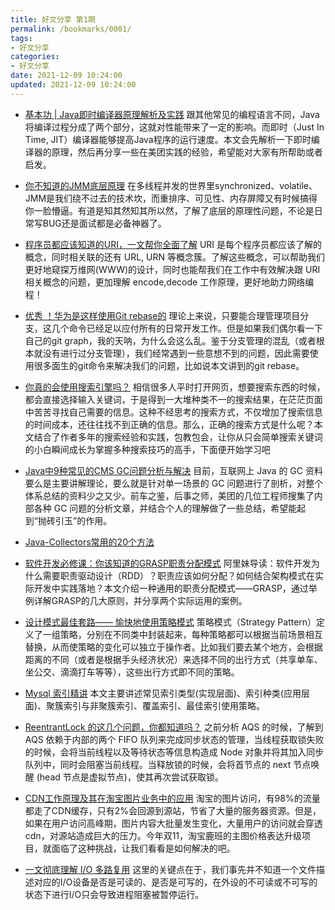 ```yaml
---
title: 好文分享 第1期
permalink: /bookmarks/0001/
tags:
- 好文分享
categories:
- 好文分享
date: 2021-12-09 10:24:00
updated: 2021-12-09 10:24:00
---
```


- [基本功 | Java即时编译器原理解析及实践](https://tech.meituan.com/2020/10/22/java-jit-practice-in-meituan.html)
跟其他常见的编程语言不同，Java将编译过程分成了两个部分，这就对性能带来了一定的影响。而即时（Just In Time, JIT）编译器能够提高Java程序的运行速度。本文会先解析一下即时编译器的原理，然后再分享一些在美团实践的经验，希望能对大家有所帮助或者启发。

<!--more-->

- [你不知道的JMM底层原理](https://segmentfault.com/a/1190000037662046)
在多线程并发的世界里synchronized、volatile、JMM是我们绕不过去的技术坎，而重排序、可见性、内存屏障又有时候搞得你一脸懵逼。有道是知其然知其所以然，了解了底层的原理性问题，不论是日常写BUG还是面试都是必备神器了。

- [程序员都应该知道的URI，一文帮你全面了解](https://segmentfault.com/a/1190000037763452)
URI 是每个程序员都应该了解的概念，同时相关联的还有 URL, URN 等概念簇。了解这些概念，可以帮助我们更好地窥探万维网(WWW)的设计，同时也能帮我们在工作中有效解决跟 URI 相关概念的问题，更加理解 encode,decode 工作原理，更好地助力网络编程！

- [优秀 ！华为是这样使用Git rebase的](https://segmentfault.com/a/1190000037696764)
理论上来说，只要能合理管理项目分支，这几个命令已经足以应付所有的日常开发工作。但是如果我们偶尔看一下自己的git graph，我的天呐，为什么会这么乱。鉴于分支管理的混乱（或者根本就没有进行过分支管理），我们经常遇到一些意想不到的问题，因此需要使用很多面生的git命令来解决我们的问题，比如说本文讲到的git rebase。

- [你真的会使用搜索引擎吗？](https://blog.authing.cn/blog/detail/87)
相信很多人平时打开网页，想要搜索东西的时候，都会直接选择输入关键词，于是得到一大堆种类不一的搜索结果，在茫茫页面中苦苦寻找自己需要的信息。这种不经思考的搜索方式，不仅增加了搜索信息的时间成本，还往往找不到正确的信息。那么，正确的搜索方式是什么呢？本文结合了作者多年的搜索经验和实践，包教包会，让你从只会简单搜索关键词的小白瞬间成长为掌握多种搜索技巧的高手，下面便开始学习吧

- [Java中9种常见的CMS GC问题分析与解决](https://tech.meituan.com/2020/11/12/java-9-cms-gc.html)
目前，互联网上 Java 的 GC 资料要么是主要讲解理论，要么就是针对单一场景的 GC 问题进行了剖析，对整个体系总结的资料少之又少。前车之鉴，后事之师，美团的几位工程师搜集了内部各种 GC 问题的分析文章，并结合个人的理解做了一些总结，希望能起到“抛砖引玉”的作用。

- [Java-Collectors常用的20个方法](https://niocoder.com/2020/11/15/Java-Collectors%E5%B8%B8%E7%94%A8%E7%9A%8420%E4%B8%AA%E6%96%B9%E6%B3%95/)

- [软件开发必修课：你该知道的GRASP职责分配模式](https://mp.weixin.qq.com/s/IaxAnWfVqe3mM0bHFVV5Gg)
阿里妹导读：软件开发为什么需要职责驱动设计（RDD）？职责应该如何分配？如何结合架构模式在实际开发中实践落地？本文介绍一种通用的职责分配模式——GRASP，通过举例详解GRASP的几大原则，并分享两个实际运用的案例。

- [设计模式最佳套路—— 愉快地使用策略模式](https://juejin.cn/post/6897011052601409549)
策略模式（Strategy Pattern）定义了一组策略，分别在不同类中封装起来，每种策略都可以根据当前场景相互替换，从而使策略的变化可以独立于操作者。比如我们要去某个地方，会根据距离的不同（或者是根据手头经济状况）来选择不同的出行方式（共享单车、坐公交、滴滴打车等等），这些出行方式即不同的策略。

- [Mysql 索引精讲](https://www.cnblogs.com/wyc1994666/p/10831039.html)
本文主要讲述常见索引类型(实现层面)、索引种类(应用层面)、聚簇索引与非聚簇索引、覆盖索引、最佳索引使用策略。

- [ReentrantLock 的这几个问题，你都知道吗？](http://generalthink.github.io/2020/11/23/about-ReentrantLock-problems/)
之前分析 AQS 的时候，了解到 AQS 依赖于内部的两个 FIFO 队列来完成同步状态的管理，当线程获取锁失败的时候，会将当前线程以及等待状态等信息构造成 Node 对象并将其加入同步队列中，同时会阻塞当前线程。当释放锁的时候，会将首节点的 next 节点唤醒 (head 节点是虚拟节点)，使其再次尝试获取锁。

- [CDN工作原理及其在淘宝图片业务中的应用](https://juejin.cn/post/6901479190244098062)
淘宝的图片访问，有98%的流量都走了CDN缓存，只有2%会回源到源站，节省了大量的服务器资源。但是，如果在用户访问高峰期，图片内容大批量发生变化，大量用户的访问就会穿透cdn，对源站造成巨大的压力。今年双11，淘宝鹿班的主图价格表达升级项目，就面临了这种挑战，让我们看看是如何解决的吧。

- [一文彻底理解 I/O 多路复用](https://mp.weixin.qq.com/s/LkCoaUE5sl88J90iVwln9A)
这里的关键点在于，我们事先并不知道一个文件描述对应的I/O设备是否是可读的、是否是可写的，在外设的不可读或不可写的状态下进行I/O只会导致进程阻塞被暂停运行。

